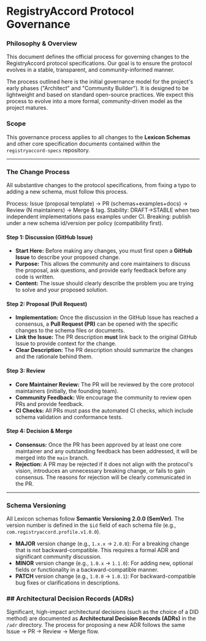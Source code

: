 # RegistryAccord Protocol Governance

### Philosophy & Overview

This document defines the official process for governing changes to the RegistryAccord protocol specifications. Our goal is to ensure the protocol evolves in a stable, transparent, and community-informed manner.

The process outlined here is the initial governance model for the project's early phases ("Architect" and "Community Builder"). It is designed to be lightweight and based on standard open-source practices. We expect this process to evolve into a more formal, community-driven model as the project matures.

### Scope

This governance process applies to all changes to the **Lexicon Schemas** and other core specification documents contained within the `registryaccord-specs` repository.

---

### The Change Process

All substantive changes to the protocol specifications, from fixing a typo to adding a new schema, must follow this process.

Process: Issue (proposal template) → PR (schemas+examples+docs) → Review (N maintainers) → Merge & tag. Stability: DRAFT→STABLE when two independent implementations pass examples under CI. Breaking: publish under a new schema id/version per policy (compatibility first). 

#### **Step 1: Discussion (GitHub Issue)**

* **Start Here:** Before making any changes, you must first open a **GitHub Issue** to describe your proposed change.
* **Purpose:** This allows the community and core maintainers to discuss the proposal, ask questions, and provide early feedback before any code is written.
* **Content:** The issue should clearly describe the problem you are trying to solve and your proposed solution.

#### **Step 2: Proposal (Pull Request)**

* **Implementation:** Once the discussion in the GitHub Issue has reached a consensus, a **Pull Request (PR)** can be opened with the specific changes to the schema files or documents.
* **Link the Issue:** The PR description **must** link back to the original GitHub Issue to provide context for the change.
* **Clear Description:** The PR description should summarize the changes and the rationale behind them.

#### **Step 3: Review**

* **Core Maintainer Review:** The PR will be reviewed by the core protocol maintainers (initially, the founding team).
* **Community Feedback:** We encourage the community to review open PRs and provide feedback.
* **CI Checks:** All PRs must pass the automated CI checks, which include schema validation and conformance tests.

#### **Step 4: Decision & Merge**

* **Consensus:** Once the PR has been approved by at least one core maintainer and any outstanding feedback has been addressed, it will be merged into the `main` branch.
* **Rejection:** A PR may be rejected if it does not align with the protocol's vision, introduces an unnecessary breaking change, or fails to gain consensus. The reasons for rejection will be clearly communicated in the PR.

---

### Schema Versioning

All Lexicon schemas follow **Semantic Versioning 2.0.0 (SemVer)**. The version number is defined in the `$id` field of each schema file (e.g., `com.registryaccord.profile.v1.0.0`).

* **MAJOR** version change (e.g., `1.x.x` -> `2.0.0`): For a breaking change that is not backward-compatible. This requires a formal ADR and significant community discussion.
* **MINOR** version change (e.g., `1.0.x` -> `1.1.0`): For adding new, optional fields or functionality in a backward-compatible manner.
* **PATCH** version change (e.g., `1.0.0` -> `1.0.1`): For backward-compatible bug fixes or clarifications in descriptions.

### ## Architectural Decision Records (ADRs)

Significant, high-impact architectural decisions (such as the choice of a DID method) are documented as **Architectural Decision Records (ADRs)** in the `/adr` directory. The process for proposing a new ADR follows the same Issue -> PR -> Review -> Merge flow.

